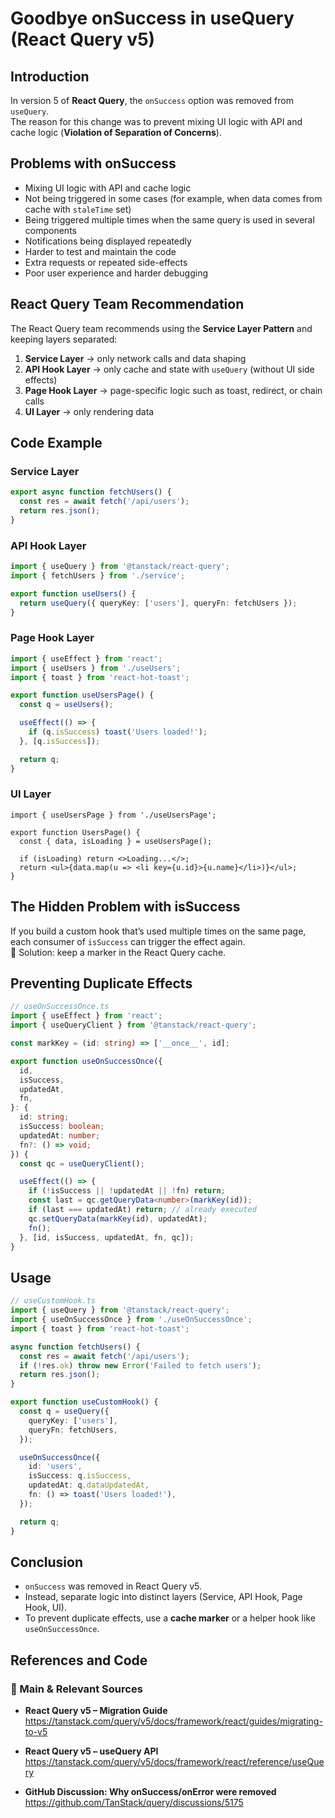 # Goodbye onSuccess in useQuery (React Query v5)  

## Introduction  
In version 5 of **React Query**, the `onSuccess` option was removed from `useQuery`.  
The reason for this change was to prevent mixing UI logic with API and cache logic (**Violation of Separation of Concerns**).  


## Problems with onSuccess  
- Mixing UI logic with API and cache logic  
- Not being triggered in some cases (for example, when data comes from cache with `staleTime` set)  
- Being triggered multiple times when the same query is used in several components  
- Notifications being displayed repeatedly  
- Harder to test and maintain the code  
- Extra requests or repeated side-effects  
- Poor user experience and harder debugging  


## React Query Team Recommendation  
The React Query team recommends using the **Service Layer Pattern** and keeping layers separated:  

1. **Service Layer** → only network calls and data shaping  
2. **API Hook Layer** → only cache and state with `useQuery` (without UI side effects)  
3. **Page Hook Layer** → page-specific logic such as toast, redirect, or chain calls  
4. **UI Layer** → only rendering data  


## Code Example  

### Service Layer  
```ts
export async function fetchUsers() {
  const res = await fetch('/api/users');
  return res.json();
}
```

### API Hook Layer  
```ts
import { useQuery } from '@tanstack/react-query';
import { fetchUsers } from './service';

export function useUsers() {
  return useQuery({ queryKey: ['users'], queryFn: fetchUsers });
}
```

### Page Hook Layer  
```ts
import { useEffect } from 'react';
import { useUsers } from './useUsers';
import { toast } from 'react-hot-toast';

export function useUsersPage() {
  const q = useUsers();

  useEffect(() => {
    if (q.isSuccess) toast('Users loaded!');
  }, [q.isSuccess]);

  return q;
}
```

### UI Layer  
```tsx
import { useUsersPage } from './useUsersPage';

export function UsersPage() {
  const { data, isLoading } = useUsersPage();

  if (isLoading) return <>Loading...</>;
  return <ul>{data.map(u => <li key={u.id}>{u.name}</li>)}</ul>;
}
```


## The Hidden Problem with isSuccess  
If you build a custom hook that’s used multiple times on the same page, each consumer of `isSuccess` can trigger the effect again.  
🔑 Solution: keep a marker in the React Query cache.  


## Preventing Duplicate Effects  

```ts
// useOnSuccessOnce.ts
import { useEffect } from 'react';
import { useQueryClient } from '@tanstack/react-query';

const markKey = (id: string) => ['__once__', id];

export function useOnSuccessOnce({
  id,
  isSuccess,
  updatedAt,
  fn,
}: {
  id: string;
  isSuccess: boolean;
  updatedAt: number;
  fn?: () => void;
}) {
  const qc = useQueryClient();

  useEffect(() => {
    if (!isSuccess || !updatedAt || !fn) return;
    const last = qc.getQueryData<number>(markKey(id));
    if (last === updatedAt) return; // already executed
    qc.setQueryData(markKey(id), updatedAt);
    fn();
  }, [id, isSuccess, updatedAt, fn, qc]);
}
```


## Usage  

```ts
// useCustomHook.ts
import { useQuery } from '@tanstack/react-query';
import { useOnSuccessOnce } from './useOnSuccessOnce';
import { toast } from 'react-hot-toast';

async function fetchUsers() {
  const res = await fetch('/api/users');
  if (!res.ok) throw new Error('Failed to fetch users');
  return res.json();
}

export function useCustomHook() {
  const q = useQuery({
    queryKey: ['users'],
    queryFn: fetchUsers,
  });

  useOnSuccessOnce({
    id: 'users',
    isSuccess: q.isSuccess,
    updatedAt: q.dataUpdatedAt,
    fn: () => toast('Users loaded!'),
  });

  return q;
}
```


## Conclusion  
- `onSuccess` was removed in React Query v5.  
- Instead, separate logic into distinct layers (Service, API Hook, Page Hook, UI).  
- To prevent duplicate effects, use a **cache marker** or a helper hook like `useOnSuccessOnce`.  


## References and Code  

### 📌 Main & Relevant Sources  
- **React Query v5 – Migration Guide**  
  https://tanstack.com/query/v5/docs/framework/react/guides/migrating-to-v5  

- **React Query v5 – useQuery API**  
  https://tanstack.com/query/v5/docs/framework/react/reference/useQuery  

- **GitHub Discussion: Why onSuccess/onError were removed**  
  https://github.com/TanStack/query/discussions/5175  
